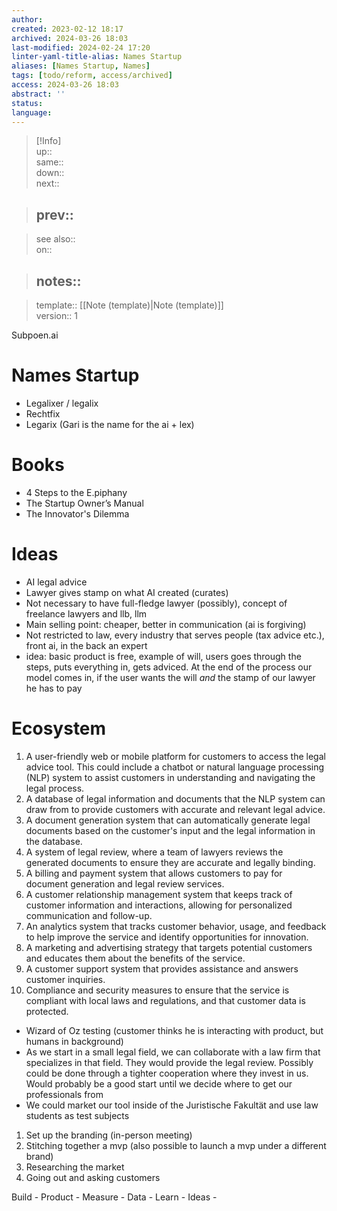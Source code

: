 ```yaml
---
author: 
created: 2023-02-12 18:17
archived: 2024-03-26 18:03
last-modified: 2024-02-24 17:20
linter-yaml-title-alias: Names Startup
aliases: [Names Startup, Names]
tags: [todo/reform, access/archived]
access: 2024-03-26 18:03
abstract: ''
status: 
language: 
---
```


> [!Info]  
> up::  
> same::  
> down::  
> next::  
>

> prev::
> ---  

>
> see also::  
> on::  
>

> notes::
> ---

>
> template:: [[Note (template)|Note (template)]]  
> version:: 1

Subpoen.ai

# Names Startup

- Legalixer / legalix
- Rechtfix
- Legarix (Gari is the name for the ai + lex)

# Books

- 4 Steps to the E.piphany
- The Startup Owner’s Manual
- The Innovator's Dilemma

# Ideas

- AI legal advice
- Lawyer gives stamp on what AI created (curates)
- Not necessary to have full-fledge lawyer (possibly), concept of freelance lawyers and llb, llm
- Main selling point: cheaper, better in communication (ai is forgiving)
- Not restricted to law, every industry that serves people (tax advice etc.), front ai, in the back an expert
- idea: basic product is free, example of will, users goes through the steps, puts everything in, gets adviced. At the end of the process our model comes in, if the user wants the will *and* the stamp of our lawyer he has to pay

# Ecosystem

1. A user-friendly web or mobile platform for customers to access the legal advice tool. This could include a chatbot or natural language processing (NLP) system to assist customers in understanding and navigating the legal process.
2. A database of legal information and documents that the NLP system can draw from to provide customers with accurate and relevant legal advice.
3. A document generation system that can automatically generate legal documents based on the customer's input and the legal information in the database.
4. A system of legal review, where a team of lawyers reviews the generated documents to ensure they are accurate and legally binding.
5. A billing and payment system that allows customers to pay for document generation and legal review services.
6. A customer relationship management system that keeps track of customer information and interactions, allowing for personalized communication and follow-up.
7. An analytics system that tracks customer behavior, usage, and feedback to help improve the service and identify opportunities for innovation.
8. A marketing and advertising strategy that targets potential customers and educates them about the benefits of the service.
9. A customer support system that provides assistance and answers customer inquiries.
10. Compliance and security measures to ensure that the service is compliant with local laws and regulations, and that customer data is protected.

- Wizard of Oz testing (customer thinks he is interacting with product, but humans in background)
- As we start in a small legal field, we can collaborate with a law firm that specializes in that field. They would provide the legal review. Possibly could be done through a tighter cooperation where they invest in us. Would probably be a good start until we decide where to get our professionals from
- We could market our tool inside of the Juristische Fakultät and use law students as test subjects

1. Set up the branding (in-person meeting)
2. Stitching together a mvp (also possible to launch a mvp under a different brand)
3. Researching the market
4. Going out and asking customers

Build - Product - Measure - Data - Learn - Ideas -
